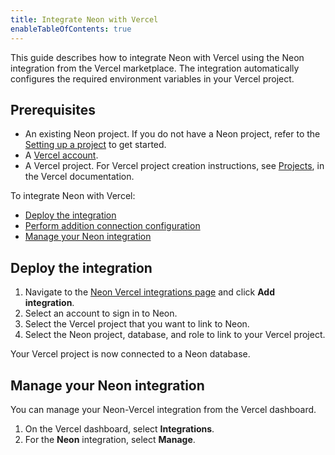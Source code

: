 ```yaml
---
title: Integrate Neon with Vercel
enableTableOfContents: true
---
```


This guide describes how to integrate Neon with Vercel using the Neon integration from the Vercel marketplace. The integration automatically configures the required environment variables in your Vercel project.

## Prerequisites

- An existing Neon project. If you do not have a Neon project, refer to the [Setting up a project](../get-started-with-neon/setting-up-a-project/) to get started.
- A [Vercel account](https://vercel.com).
- A Vercel project. For Vercel project creation instructions, see [Projects](https://vercel.com/docs/concepts/projects/overview), in the Vercel documentation.

To integrate Neon with Vercel:

- [Deploy the integration](#deploy-the-integration)
- [Perform addition connection configuration](#perform-addition-connection-configuration)
- [Manage your Neon integration](#manage-your-neon-integration)

## Deploy the integration

1. Navigate to the [Neon Vercel integrations page](https://vercel.com/integrations/neon) and click **Add integration**.
1. Select an account to sign in to Neon.
1. Select the Vercel project that you want to link to Neon.
1. Select the Neon project, database, and role to link to your Vercel project.

Your Vercel project is now connected to a Neon database.

## Manage your Neon integration

You can manage your Neon-Vercel integration from the Vercel dashboard.

1. On the Vercel dashboard, select **Integrations**.
1. For the **Neon** integration, select **Manage**.